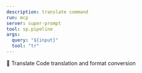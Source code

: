 ```yaml
---
description: translate command
run: mcp
server: super-prompt
tool: sp.pipeline
args:
  query: "${input}"
  tool: "tr"
---
```


🔀 Translate
Code translation and format conversion
